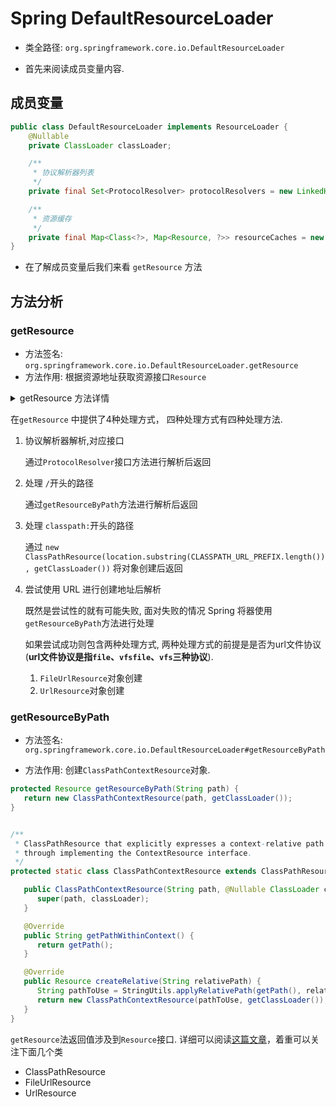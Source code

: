# Spring DefaultResourceLoader
- 类全路径: `org.springframework.core.io.DefaultResourceLoader`

- 首先来阅读成员变量内容. 

## 成员变量


```java
public class DefaultResourceLoader implements ResourceLoader {
    @Nullable
    private ClassLoader classLoader;

    /**
     * 协议解析器列表
     */
    private final Set<ProtocolResolver> protocolResolvers = new LinkedHashSet<>(4);

    /**
     * 资源缓存
     */
    private final Map<Class<?>, Map<Resource, ?>> resourceCaches = new ConcurrentHashMap<>(4);
}	
```

- 在了解成员变量后我们来看 `getResource` 方法

## 方法分析

### getResource
- 方法签名: `org.springframework.core.io.DefaultResourceLoader.getResource`
- 方法作用: 根据资源地址获取资源接口`Resource`



<details>
<summary>getResource 方法详情</summary>

```java
@Override
public Resource getResource(String location) {
   Assert.notNull(location, "Location must not be null");

   // 获取协议解析器列表 循环
   for (ProtocolResolver protocolResolver : getProtocolResolvers()) {
      Resource resource = protocolResolver.resolve(location, this);
      if (resource != null) {
         return resource;
      }
   }

   // 路径地址是 / 开头
   if (location.startsWith("/")) {
      return getResourceByPath(location);
   }
   // 地址路径是 classpath: 开头
   else if (location.startsWith(CLASSPATH_URL_PREFIX)) {
      return new ClassPathResource(location.substring(CLASSPATH_URL_PREFIX.length()), getClassLoader());
   }
   else {
      try {
         // Try to parse the location as a URL...
         // 尝试将 location 转换成 url 进行读取
         URL url = new URL(location);
         return (ResourceUtils.isFileURL(url) ? new FileUrlResource(url) : new UrlResource(url));
      }
      catch (MalformedURLException ex) {
         // No URL -> resolve as resource path.
         return getResourceByPath(location);
      }
   }
}
```

</details>



在`getResource` 中提供了4种处理方式， 四种处理方式有四种处理方法.

1. 协议解析器解析,对应接口

   通过`ProtocolResolver`接口方法进行解析后返回

2. 处理 `/`开头的路径

   通过`getResourceByPath`方法进行解析后返回

3. 处理 `classpath:`开头的路径

   通过 `new ClassPathResource(location.substring(CLASSPATH_URL_PREFIX.length()), getClassLoader())`  将对象创建后返回

4. 尝试使用 URL 进行创建地址后解析

   既然是尝试性的就有可能失败, 面对失败的情况 Spring 将器使用`getResourceByPath`方法进行处理

   如果尝试成功则包含两种处理方式, 两种处理方式的前提是是否为url文件协议(**url文件协议是指`file`、`vfsfile`、`vfs`三种协议**).

   1. `FileUrlResource`对象创建
   2. `UrlResource`对象创建







### getResourceByPath

- 方法签名: `org.springframework.core.io.DefaultResourceLoader#getResourceByPath`



- 方法作用: 创建`ClassPathContextResource`对象.





```java
protected Resource getResourceByPath(String path) {
   return new ClassPathContextResource(path, getClassLoader());
}


/**
 * ClassPathResource that explicitly expresses a context-relative path
 * through implementing the ContextResource interface.
 */
protected static class ClassPathContextResource extends ClassPathResource implements ContextResource {

   public ClassPathContextResource(String path, @Nullable ClassLoader classLoader) {
      super(path, classLoader);
   }

   @Override
   public String getPathWithinContext() {
      return getPath();
   }

   @Override
   public Resource createRelative(String relativePath) {
      String pathToUse = StringUtils.applyRelativePath(getPath(), relativePath);
      return new ClassPathContextResource(pathToUse, getClassLoader());
   }
}
```











`getResource`法返回值涉及到`Resource`接口. 详细可以阅读[这篇文章](/doc/book/core/io/Resource/readme.md)，着重可以关注下面几个类

- ClassPathResource
- FileUrlResource
- UrlResource